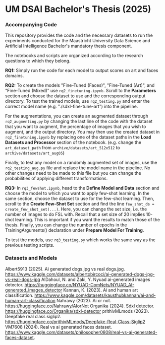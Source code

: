 # UM DSAI Bachelor's Thesis (2025)
### Accompanying Code
 
This repository provides the code and the necessary datasets to run the experiments conducted for the Maastricht University Data Science and Artificial Intelligence Bachelor's mandatory thesis component. 

The notebooks and scripts are organized according to the research questions to which they belong. 

**RQ1:** 
Simply run the code for each model to output scores on art and faces domains.

**RQ2:** 
To create the models "Fine-Tuned (Faces)", "Fine-Tuned (Art)", and "Fine-Tuned (Mixed)" use `rq2_finetuning.ipynb`. Scroll to the **Parameters** section and choose the dataset to use and the corresponding output directory. To test the trained models, use `rq2_testing.py` and enter the correct model name (e.g. "./sdxl-fine-tune-art") into the pipeline.

For the augmentations, you can create an augmented dataset through `rq2_augmenting.py` by changing the last line of the code with the dataset that you want to augment, the percentage of images that you wish to augment, and the output directory. You may then use the created dataset in `rq2_finetuning.ipynb` by replacing one of the dataset paths in the **Load Datasets and Processor** section of the notebook. (e.g. change the `art_dataset_path` from `archive/datasets/art_512x512` to `archive/datasets/art_aug05`)

Finally, to test any model on a randomly augmented set of images, use the `rq2_testing_aug.py` file and replace the model name in the pipeline. No other changes need to be made to this file but you can change the probabilities of applying different transformations. 

**RQ3:**
In `rq3_fewshot.ipynb`, head to the **Define Model and Data** section and choose the model to which you want to apply few-shot learning. In the same section, choose the dataset to use for the few-shot learning. Then, scroll to the **Create Few-Shot Set** section and find the line `few_shot_ds = create_few_shot_set(...)`. Here, you can change the set size, i.e. the number of images to do FSL with. Recall that a set size of 20 implies 10-shot learning. This is important if you want the results to match those of the thesis. Finally, you can change the number of epochs in the TrainingArguments() declaration under **Prepare Model For Training**.

To test the models, use `rq3_testing.py` which works the same way as the previous testing scripts.

### Datasets and Models 
Albert5913 (2025). Ai generated dogs.jpg vs real dogs.jpg. https://www.kaggle.com/datasets/albertobircoci/ai-generated-dogs-jpg-vs-real-dogs-jpg
AlDahoul, N. and Zaki, Y. Nyuad ai-generated images detector. https://huggingface.co/NYUAD-ComNets/NYUAD_AI-generated_images_detector
Kannan, K. (2023). Ai and human art classification. https://www.kaggle.com/datasets/kausthubkannan/ai-and-human-art-classification
Nahrawy (2023). Ai or not. https://huggingface.co/Nahrawy/AIorNot
Organika (2024). Sdxl detector. https://huggingface.co/Organika/sdxl-detector
prithivMLmods (2023). Deepfake real class siglip2. https://huggingface.co/prithivMLmods/Deepfake-Real-Class-Siglip2
VM7608 (2024). Real vs ai generated faces dataset. https://www.kaggle.com/datasets/philosopher0808/real-vs-ai-generated-faces-dataset.
